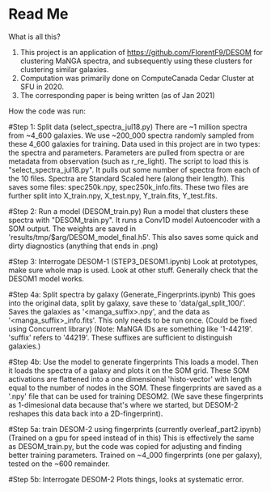 # Read Me

What is all this?
1) This project is an application of https://github.com/FlorentF9/DESOM for clustering MaNGA spectra, and subsequently using these clusters for clustering similar galaxies.
2) Computation was primarily done on ComputeCanada Cedar Cluster at SFU in 2020.
3) The corresponding paper is being written (as of Jan 2021)

How the code was run:

#Step 1: Split data (select_spectra_jul18.py)
There are ~1 million spectra from ~4_600 galaxies. We use ~200_000 spectra randomly sampled from these 4_600 galaxies for training.
Data used in this project are in two types: the spectra and parameters. Parameters are pulled from spectra or are metadata from observation (such as r_re_light).
The script to load this is "select_spectra_jul18.py". It pulls out some number of spectra from each of the 10 files.
Spectra are Standard Scaled here (along their length).
This saves some files: spec250k.npy, spec250k_info.fits. These two files are further split into X_train.npy, X_test.npy, Y_train.fits, Y_test.fits.

#Step 2: Run a model (DESOM_train.py)
Run a model that clusters these spectra with "DESOM_train.py". It runs a Conv1D model Autoencoder with a SOM output. The weights are saved in 'results/tmp/$arg/DESOM_model_final.h5'. This also saves some quick and dirty diagnostics (anything that ends in .png)

#Step 3: Interrogate DESOM-1 (STEP3_DESOM1.ipynb)
Look at prototypes, make sure whole map is used. Look at other stuff. Generally check that the DESOM1 model works.

#Step 4a: Split spectra by galaxy (Generate_Fingerprints.ipynb)
This goes into the original data, split by galaxy, save these to 'data/gal_split_100/'. Saves the galaxies as '<manga_suffix>.npy', and the data as '<manga_suffix>_info.fits'.
This only needs to be run once. (Could be fixed using Concurrent library)
(Note: MaNGA IDs are something like '1-44219'. 'suffix' refers to '44219'. These suffixes are sufficient to distinguish galaxies.)

#Step 4b: Use the model to generate fingerprints
This loads a model. Then it loads the spectra of a galaxy and plots it on the SOM grid. These SOM activations are flattened into a one dimensional 'histo-vector' with length equal to the number of nodes in the SOM. These fingerprints are saved as a '.npy' file that can be used for training DESOM2. (We save these fingerprints as 1-dimesional data because that's where we started, but DESOM-2 reshapes this data back into a 2D-fingerprint).

#Step 5a: train DESOM-2 using fingerprints (currently overleaf_part2.ipynb)
(Trained on a gpu for speed instead of in this)
This is effectively the same as DESOM_train.py, but the code was copied for adjusting and finding better training parameters. Trained on ~4_000 fingerprints (one per galaxy), tested on the ~600 remainder.

#Step 5b: Interrogate DESOM-2
Plots things, looks at systematic error.
